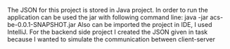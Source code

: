 The JSON for this project is stored in Java project. In order to run the application can be used the jar with following command line: java -jar acs-be-0.0.1-SNAPSHOT.jar Also can be imported the project in IDE, I used IntelliJ. For the backend side project I created the JSON given in task because I wanted to simulate the communication between client-server
